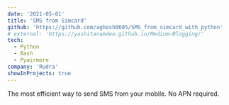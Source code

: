 ```yaml
---
date: '2021-05-01'
title: 'SMS from Simcard'
github: 'https://github.com/aghosh0605/SMS_from_simcard_with_python'
# external: 'https://yashitanamdeo.github.io/Medium-Blogging/'
tech:
  - Python
  - Bash
  - Pyairmore
company: 'Rudra'
showInProjects: true
---
```


The most efficient way to send SMS from your mobile. No APN required.
